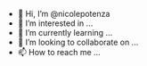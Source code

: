 - 👋 Hi, I’m @nicolepotenza
- 👀 I’m interested in ...
- 🌱 I’m currently learning ...
- 💞️ I’m looking to collaborate on ...
- 📫 How to reach me ...

<!---
nicolepotenza/nicolepotenza is a ✨ special ✨ repository because its `README.md` (this file) appears on your GitHub profile.
You can click the Preview link to take a look at your changes.
--->

